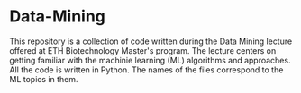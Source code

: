 # Data-Mining

This repository is a collection of code written during the Data Mining lecture offered at ETH Biotechnology Master's program. The lecture centers on getting familiar with the machinie learning (ML) algorithms and approaches. All the code is written in Python. The names of the files correspond to the ML topics in them.
